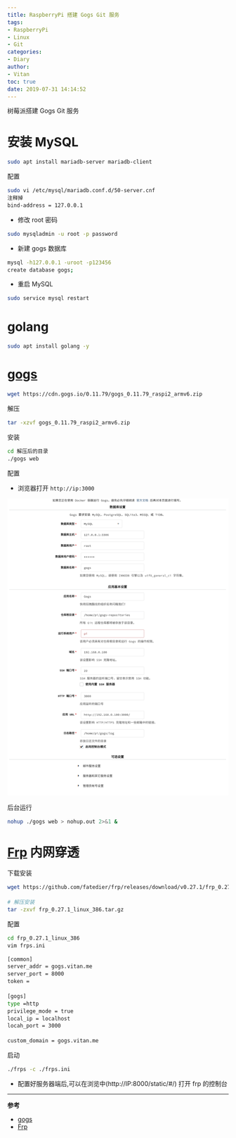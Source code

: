 ```yaml
---
title: RaspberryPi 搭建 Gogs Git 服务
tags:
- RaspberryPi
- Linux
- Git
categories:
- Diary
author:
- Vitan
toc: true
date: 2019-07-31 14:14:52
---
```

树莓派搭建 Gogs Git 服务
<!--more-->
# 安装 MySQL
```bash
sudo apt install mariadb-server mariadb-client 
```
配置
```bash
sudo vi /etc/mysql/mariadb.conf.d/50-server.cnf 
注释掉 
bind-address = 127.0.0.1
```

- 修改 root 密码

```bash
sudo mysqladmin -u root -p password 
```

- 新建 gogs 数据库

```bash
mysql -h127.0.0.1 -uroot -p123456
create database gogs;
```

- 重启 MySQL

```bash
sudo service mysql restart
```
# golang
```bash
sudo apt install golang -y
```

# [gogs](https://gogs.io/)
```bash
wget https://cdn.gogs.io/0.11.79/gogs_0.11.79_raspi2_armv6.zip
```
解压
```bash
tar -xzvf gogs_0.11.79_raspi2_armv6.zip
```

安装
```bash
cd 解压后的目录
./gogs web
```

配置
- 浏览器打开 `http://ip:3000`

![](https://raw.githubusercontent.com/ivitan/Picture/master/20190731144809.png)

后台运行
```bash
nohup ./gogs web > nohup.out 2>&1 &
```
# [Frp](https://diannaobos.com/frp/) 内网穿透
下载安装
```bash
wget https://github.com/fatedier/frp/releases/download/v0.27.1/frp_0.27.1_linux_386.tar.gz
  
# 解压安装
tar -zxvf frp_0.27.1_linux_386.tar.gz
```

配置
```bash
cd frp_0.27.1_linux_386
vim frps.ini
```
```bash
[common]
server_addr = gogs.vitan.me
server_port = 8000
token = 

[gogs]
type =http
privilege_mode = true
local_ip = localhost
locah_port = 3000

custom_domain = gogs.vitan.me
```
启动
```bash
./frps -c ./frps.ini
```
- 配置好服务器端后,可以在浏览中(http://IP:8000/static/#/) 打开 frp 的控制台

---
**参考**
- [gogs](https://gogs.io/docs/installation/install_from_binary)
- [Frp](https://diannaobos.com/frp/)
